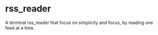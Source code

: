 # rss_reader
A terminal rss_reader that focus on simplicity and focus, by reading one feed at a time.
